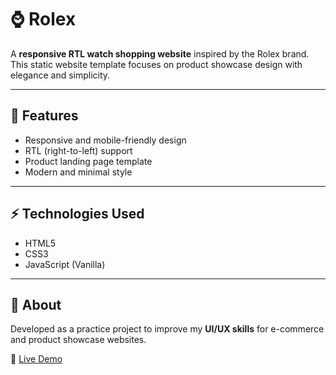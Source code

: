 # ⌚ Rolex

A **responsive RTL watch shopping website** inspired by the Rolex brand.  
This static website template focuses on product showcase design with elegance and simplicity.

---

## 🚀 Features
- Responsive and mobile-friendly design  
- RTL (right-to-left) support  
- Product landing page template  
- Modern and minimal style  

---

## ⚡ Technologies Used
- HTML5  
- CSS3  
- JavaScript (Vanilla)  

---

## 📌 About
Developed as a practice project to improve my **UI/UX skills** for e-commerce and product showcase websites.  

🔗 [Live Demo](https://sadeghm8.github.io/Rolex/)

